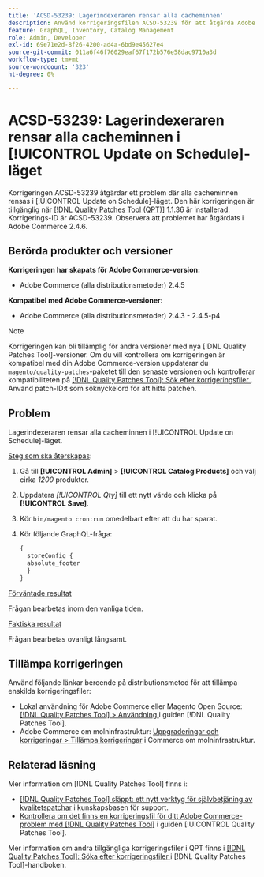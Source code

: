 ```yaml
---
title: 'ACSD-53239: Lagerindexeraren rensar alla cacheminnen'
description: Använd korrigeringsfilen ACSD-53239 för att åtgärda Adobe Commerce-problemet där alla cacheminnen rensas i [!UICONTROL Update on Schedule]-läget.
feature: GraphQL, Inventory, Catalog Management
role: Admin, Developer
exl-id: 69e71e2d-8f26-4200-ad4a-6bd9e45627e4
source-git-commit: 011a6f46f76029eaf67f172b576e58dac9710a3d
workflow-type: tm+mt
source-wordcount: '323'
ht-degree: 0%

---
```


# ACSD-53239: Lagerindexeraren rensar alla cacheminnen i [!UICONTROL Update on Schedule]-läget

Korrigeringen ACSD-53239 åtgärdar ett problem där alla cacheminnen rensas i [!UICONTROL Update on Schedule]-läget. Den här korrigeringen är tillgänglig när [[!DNL Quality Patches Tool (QPT)]](https://experienceleague.adobe.com/en/docs/commerce-operations/tools/quality-patches-tool/quality-patches-tool-to-self-serve-quality-patches) 1.1.36 är installerad. Korrigerings-ID är ACSD-53239. Observera att problemet har åtgärdats i Adobe Commerce 2.4.6.

## Berörda produkter och versioner

**Korrigeringen har skapats för Adobe Commerce-version:**

* Adobe Commerce (alla distributionsmetoder) 2.4.5

**Kompatibel med Adobe Commerce-versioner:**

* Adobe Commerce (alla distributionsmetoder) 2.4.3 - 2.4.5-p4

>[!NOTE]
>
>Korrigeringen kan bli tillämplig för andra versioner med nya [!DNL Quality Patches Tool]-versioner. Om du vill kontrollera om korrigeringen är kompatibel med din Adobe Commerce-version uppdaterar du `magento/quality-patches`-paketet till den senaste versionen och kontrollerar kompatibiliteten på [[!DNL Quality Patches Tool]: Sök efter korrigeringsfiler ](https://experienceleague.adobe.com/tools/commerce-quality-patches/index.html). Använd patch-ID:t som söknyckelord för att hitta patchen.

## Problem

Lagerindexeraren rensar alla cacheminnen i [!UICONTROL Update on Schedule]-läget.

<u>Steg som ska återskapas</u>:

1. Gå till **[!UICONTROL Admin]** > **[!UICONTROL Catalog Products]** och välj cirka *1200* produkter.
2. Uppdatera *[!UICONTROL Qty]* till ett nytt värde och klicka på **[!UICONTROL Save]**.
3. Kör `bin/magento cron:run` omedelbart efter att du har sparat.
4. Kör följande GraphQL-fråga:

   ```GraphQL
   {
     storeConfig {
     absolute_footer
     }
   }
   ```

<u>Förväntade resultat</u>

Frågan bearbetas inom den vanliga tiden.

<u>Faktiska resultat</u>

Frågan bearbetas ovanligt långsamt.

## Tillämpa korrigeringen

Använd följande länkar beroende på distributionsmetod för att tillämpa enskilda korrigeringsfiler:

* Lokal användning för Adobe Commerce eller Magento Open Source: [[!DNL Quality Patches Tool] > Användning ](/help/tools/quality-patches-tool/usage.md) i guiden [!DNL Quality Patches Tool].
* Adobe Commerce om molninfrastruktur: [Uppgraderingar och korrigeringar > Tillämpa korrigeringar](https://experienceleague.adobe.com/docs/commerce-cloud-service/user-guide/develop/upgrade/apply-patches.html) i Commerce om molninfrastruktur.

## Relaterad läsning

Mer information om [!DNL Quality Patches Tool] finns i:

* [[!DNL Quality Patches Tool] släppt: ett nytt verktyg för självbetjäning av kvalitetspatchar](https://experienceleague.adobe.com/en/docs/commerce-operations/tools/quality-patches-tool/quality-patches-tool-to-self-serve-quality-patches) i kunskapsbasen för support.
* [Kontrollera om det finns en korrigeringsfil för ditt Adobe Commerce-problem med  [!DNL Quality Patches Tool]](/help/tools/quality-patches-tool/patches-available-in-qpt/check-patch-for-magento-issue-with-magento-quality-patches.md) i guiden [!UICONTROL Quality Patches Tool].


Mer information om andra tillgängliga korrigeringsfiler i QPT finns i [[!DNL Quality Patches Tool]: Söka efter korrigeringsfiler ](https://experienceleague.adobe.com/tools/commerce-quality-patches/index.html) i [!DNL Quality Patches Tool]-handboken.
